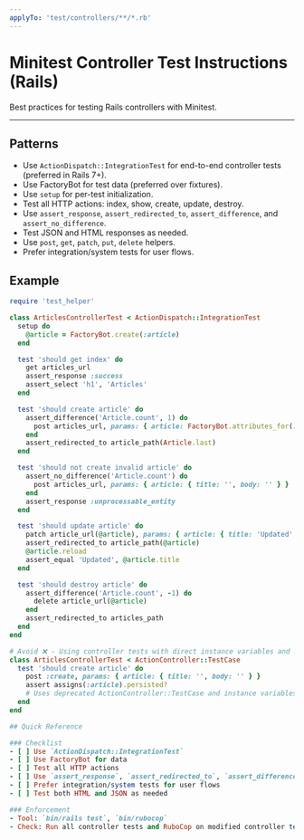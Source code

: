 ```yaml
---
applyTo: 'test/controllers/**/*.rb'
---
```


# Minitest Controller Test Instructions (Rails)

Best practices for testing Rails controllers with Minitest.

---

## Patterns
- Use `ActionDispatch::IntegrationTest` for end-to-end controller tests (preferred in Rails 7+).
- Use FactoryBot for test data (preferred over fixtures).
- Use `setup` for per-test initialization.
- Test all HTTP actions: index, show, create, update, destroy.
- Use `assert_response`, `assert_redirected_to`, `assert_difference`, and `assert_no_difference`.
- Test JSON and HTML responses as needed.
- Use `post`, `get`, `patch`, `put`, `delete` helpers.
- Prefer integration/system tests for user flows.

## Example
```ruby
require 'test_helper'

class ArticlesControllerTest < ActionDispatch::IntegrationTest
  setup do
    @article = FactoryBot.create(:article)
  end

  test 'should get index' do
    get articles_url
    assert_response :success
    assert_select 'h1', 'Articles'
  end

  test 'should create article' do
    assert_difference('Article.count', 1) do
      post articles_url, params: { article: FactoryBot.attributes_for(:article) }
    end
    assert_redirected_to article_path(Article.last)
  end

  test 'should not create invalid article' do
    assert_no_difference('Article.count') do
      post articles_url, params: { article: { title: '', body: '' } }
    end
    assert_response :unprocessable_entity
  end

  test 'should update article' do
    patch article_url(@article), params: { article: { title: 'Updated' } }
    assert_redirected_to article_path(@article)
    @article.reload
    assert_equal 'Updated', @article.title
  end

  test 'should destroy article' do
    assert_difference('Article.count', -1) do
      delete article_url(@article)
    end
    assert_redirected_to articles_path
  end
end

# Avoid ❌ - Using controller tests with direct instance variables and no integration
class ArticlesControllerTest < ActionController::TestCase
  test 'should create article' do
    post :create, params: { article: { title: '', body: '' } }
    assert assigns(:article).persisted?
    # Uses deprecated ActionController::TestCase and instance variables
  end
end

## Quick Reference

### Checklist
- [ ] Use `ActionDispatch::IntegrationTest`
- [ ] Use FactoryBot for data
- [ ] Test all HTTP actions
- [ ] Use `assert_response`, `assert_redirected_to`, `assert_difference`
- [ ] Prefer integration/system tests for user flows
- [ ] Test both HTML and JSON as needed

### Enforcement
- Tool: `bin/rails test`, `bin/rubocop`
- Check: Run all controller tests and RuboCop on modified controller test files
